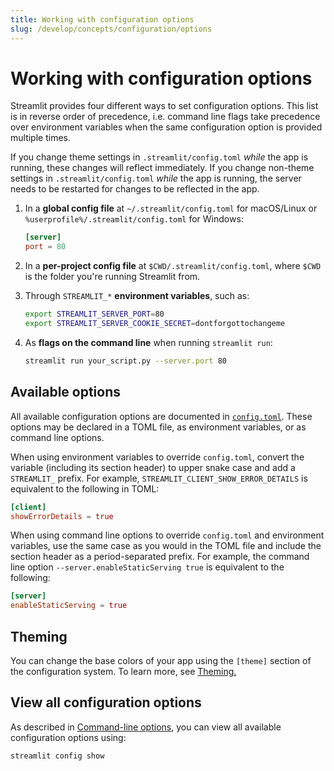 ```yaml
---
title: Working with configuration options
slug: /develop/concepts/configuration/options
---
```


# Working with configuration options

Streamlit provides four different ways to set configuration options. This list is in reverse order of precedence, i.e. command line flags take precedence over environment variables when the same configuration option is provided multiple times.

<Note>

If you change theme settings in `.streamlit/config.toml` _while_ the app is running, these changes will reflect immediately. If you change non-theme settings in `.streamlit/config.toml` _while_ the app is running, the server needs to be restarted for changes to be reflected in the app.

</Note>

1. In a **global config file** at `~/.streamlit/config.toml` for macOS/Linux or `%userprofile%/.streamlit/config.toml` for Windows:

   ```toml
   [server]
   port = 80
   ```

2. In a **per-project config file** at `$CWD/.streamlit/config.toml`, where
   `$CWD` is the folder you're running Streamlit from.

3. Through `STREAMLIT_*` **environment variables**, such as:

   ```bash
   export STREAMLIT_SERVER_PORT=80
   export STREAMLIT_SERVER_COOKIE_SECRET=dontforgottochangeme
   ```

4. As **flags on the command line** when running `streamlit run`:

   ```bash
   streamlit run your_script.py --server.port 80
   ```

## Available options

All available configuration options are documented in [`config.toml`](/develop/api-reference/configuration/config.toml). These options may be declared in a TOML file, as environment variables, or as command line options.

When using environment variables to override `config.toml`, convert the variable (including its section header) to upper snake case and add a `STREAMLIT_` prefix. For example, `STREAMLIT_CLIENT_SHOW_ERROR_DETAILS` is equivalent to the following in TOML:

```toml
[client]
showErrorDetails = true
```

When using command line options to override `config.toml` and environment variables, use the same case as you would in the TOML file and include the section header as a period-separated prefix. For example, the command line option `--server.enableStaticServing true` is equivalent to the following:

```toml
[server]
enableStaticServing = true
```

## Theming

You can change the base colors of your app using the `[theme]` section of the configuration system.
To learn more, see [Theming.](/develop/concepts/configuration/theming)

## View all configuration options

As described in [Command-line options](/develop/api-reference/cli), you can
view all available configuration options using:

```bash
streamlit config show
```
